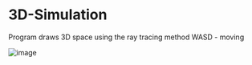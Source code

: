 # 3D-Simulation 
Program draws 3D space using the ray tracing method 
WASD - moving 

![image](https://github.com/Verius50/3D-Simulation/assets/101472727/50374aae-5cb6-4e35-ae3d-85cd8decdcfc)
